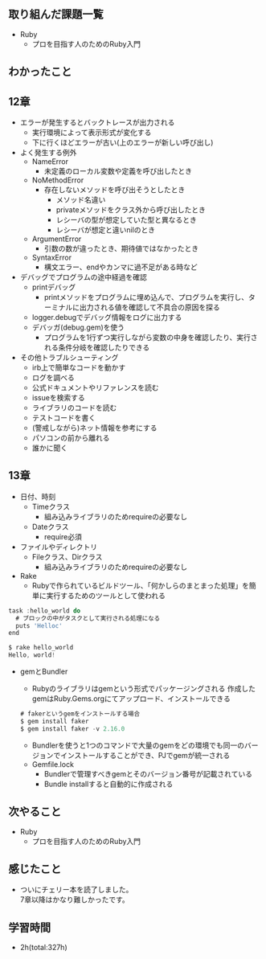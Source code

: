 ## 取り組んだ課題一覧
- Ruby
  - プロを目指す人のためのRuby入門

## わかったこと
## 12章

- エラーが発生するとバックトレースが出力される
    - 実行環境によって表示形式が変化する
    - 下に行くほどエラーが古い(上のエラーが新しい呼び出し)
- よく発生する例外
    - NameError
        - 未定義のローカル変数や定義を呼び出したとき
    - NoMethodError
        - 存在しないメソッドを呼び出そうとしたとき
            - メソッド名違い
            - privateメソッドをクラス外から呼び出したとき
            - レシーバの型が想定していた型と異なるとき
            - レシーバが想定と違いnilのとき
    - ArgumentError
        - 引数の数が違ったとき、期待値ではなかったとき
    - SyntaxError
        - 構文エラー、endやカンマに過不足がある時など
- デバッグでプログラムの途中経過を確認
    - printデバッグ
        - printメソッドをプログラムに埋め込んで、プログラムを実行し、ターミナルに出力される値を確認して不具合の原因を探る
    - logger.debugでデバッグ情報をログに出力する
    - デバッガ(debug.gem)を使う
        - プログラムを1行ずつ実行しながら変数の中身を確認したり、実行される条件分岐を確認したりできる
- その他トラブルシューティング
    - irb上で簡単なコードを動かす
    - ログを調べる
    - 公式ドキュメントやリファレンスを読む
    - issueを検索する
    - ライブラリのコードを読む
    - テストコードを書く
    - (警戒しながら)ネット情報を参考にする
    - パソコンの前から離れる
    - 誰かに聞く

## 13章

- 日付、時刻
    - Timeクラス
        - 組み込みライブラリのためrequireの必要なし
    - Dateクラス
        - require必須
- ファイルやディレクトリ
    - Fileクラス、Dirクラス
        - 組み込みライブラリのためrequireの必要なし
- Rake
    - Rubyで作られているビルドツール、「何かしらのまとまった処理」を簡単に実行するためのツールとして使われる

```jsx
task :hello_world do
  # ブロックの中がタスクとして実行される処理になる
  puts 'Helloc'
end

```

```jsx
$ rake hello_world
Hello, world!
```

- gemとBundler
    - Rubyのライブラリはgemという形式でパッケージングされる
    作成したgemはRuby.Gems.orgにてアップロード、インストールできる
    
    ```jsx
    # fakerというgemをインストールする場合
    $ gem install faker
    $ gem install faker -v 2.16.0
    ```
    
    - Bundlerを使うと1つのコマンドで大量のgemをどの環境でも同一のバージョンでインストールすることができ、PJでgemが統一される
    - Gemfile.lock
        - Bundlerで管理すべきgemとそのバージョン番号が記載されている
        - Bundle installすると自動的に作成される
 
## 次やること
- Ruby
  - プロを目指す人のためのRuby入門

## 感じたこと
- ついにチェリー本を読了しました。  
  7章以降はかなり難しかったです。

## 学習時間
- 2h(total:327h)
